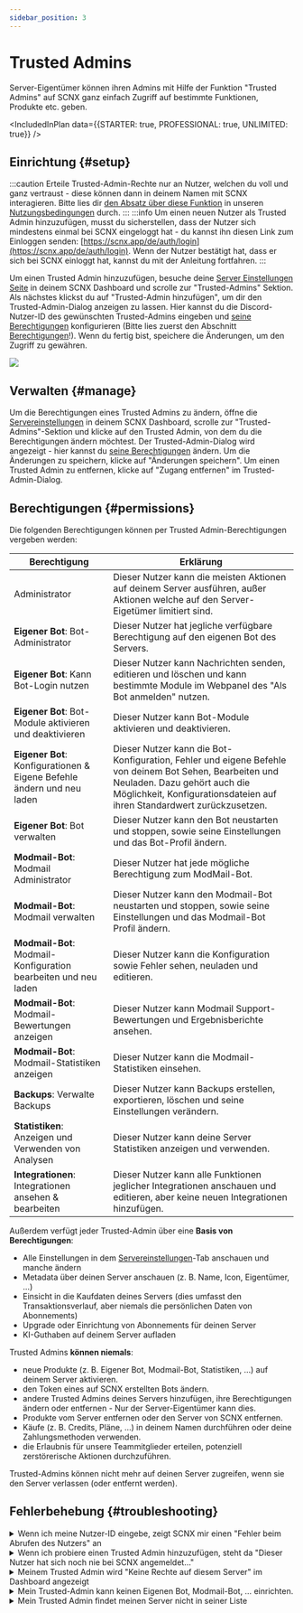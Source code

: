 ```yaml
---
sidebar_position: 3
---
```


# Trusted Admins

Server-Eigentümer können ihren Admins mit Hilfe der Funktion "Trusted Admins" auf SCNX ganz einfach Zugriff auf bestimmte Funktionen, Produkte etc. geben.

<IncludedInPlan data={{STARTER: true, PROFESSIONAL: true, UNLIMITED: true}} />

## Einrichtung {#setup}

:::caution
Erteile Trusted-Admin-Rechte nur an Nutzer, welchen du voll und ganz vertraust - diese können dann in deinem Namen mit SCNX interagieren.
Bitte lies dir [den Absatz über diese Funktion](https://faq.scnx.app/scnx-nutzungsbedingungen/#trusted-admins) in
unseren [Nutzungsbedingungen](https://scootk.it/scnx-tos) durch.
:::
:::info
Um einen neuen Nutzer als Trusted Admin hinzuzufügen, musst du sicherstellen, dass der Nutzer sich mindestens einmal bei SCNX eingeloggt hat - du kannst ihn diesen Link zum Einloggen senden: [https://scnx.app/de/auth/login](https://scnx.app/de/auth/login).
Wenn der Nutzer bestätigt hat, dass er sich bei SCNX einloggt hat, kannst du mit der Anleitung fortfahren.
:::

Um einen Trusted Admin hinzuzufügen, besuche deine [Server Einstellungen Seite](https://scnx.app/de/glink?page=settings) in deinem SCNX Dashboard und scrolle zur "Trusted-Admins" Sektion.
Als nächstes klickst du auf "Trusted-Admin hinzufügen", um dir den
Trusted-Admin-Dialog anzeigen zu lassen. Hier kannst du die Discord-Nutzer-ID des gewünschten Trusted-Admins eingeben und [seine Berechtigungen](#permissions) konfigurieren (Bitte lies zuerst den Abschnitt [Berechtigungen](#permissions)!). Wenn du fertig bist,
speichere die Änderungen, um den Zugriff zu gewähren.

![](@site/docs/assets/scnx/guilds/trusted-admins/add.png)

## Verwalten {#manage}

Um die Berechtigungen eines Trusted Admins zu ändern, öffne die [Servereinstellungen](https://scnx.app/de/glink?page=settings) in deinem SCNX Dashboard,
scrolle zur "Trusted-Admins"-Sektion und klicke auf den Trusted Admin, von dem du die Berechtigungen ändern möchtest. Der Trusted-Admin-Dialog wird angezeigt - hier kannst du [seine Berechtigungen](#permissions) ändern. Um die Änderungen zu speichern, klicke auf "Änderungen speichern".
Um einen Trusted Admin zu entfernen, klicke auf "Zugang entfernen" im Trusted-Admin-Dialog.

## Berechtigungen {#permissions}

Die folgenden Berechtigungen können per Trusted Admin-Berechtigungen vergeben werden:

| Berechtigung                                                           | Erklärung                                                                                                                                                                                                         |
|------------------------------------------------------------------------|-------------------------------------------------------------------------------------------------------------------------------------------------------------------------------------------------------------------|
| Administrator                                                          | Dieser Nutzer kann die meisten Aktionen auf deinem Server ausführen, außer Aktionen welche auf den Server-Eigetümer limitiert sind.                                                                               |
| **Eigener Bot**: Bot-Administrator                                     | Dieser Nutzer hat jegliche verfügbare Berechtigung auf den eigenen Bot des Servers.                                                                                                                               |
| **Eigener Bot**: Kann Bot-Login nutzen                                 | Dieser Nutzer kann Nachrichten senden, editieren und löschen und kann bestimmte Module im Webpanel des "Als Bot anmelden" nutzen.                                                                                 |
| **Eigener Bot**: Bot-Module aktivieren und deaktivieren                | Dieser Nutzer kann Bot-Module aktivieren und deaktivieren.                                                                                                                                                        |
| **Eigener Bot**: Konfigurationen & Eigene Befehle ändern und neu laden | Dieser Nutzer kann die Bot-Konfiguration, Fehler und eigene Befehle von deinem Bot Sehen, Bearbeiten und Neuladen. Dazu gehört auch die Möglichkeit, Konfigurationsdateien auf ihren Standardwert zurückzusetzen. |
| **Eigener Bot**: Bot verwalten                                         | Dieser Nutzer kann den Bot neustarten und stoppen, sowie seine Einstellungen und das Bot-Profil ändern.                                                                                                           |
| **Modmail-Bot**: Modmail Administrator                                 | Dieser Nutzer hat jede mögliche Berechtigung zum ModMail-Bot.                                                                                                                                                     |
| **Modmail-Bot**: Modmail verwalten                                     | Dieser Nutzer kann den Modmail-Bot neustarten und stoppen, sowie seine Einstellungen und das Modmail-Bot Profil ändern.                                                                                           |
| **Modmail-Bot**: Modmail-Konfiguration bearbeiten und neu laden        | Dieser Nutzer kann die Konfiguration sowie Fehler sehen, neuladen und editieren.                                                                                                                                  |
| **Modmail-Bot**: Modmail-Bewertungen anzeigen                          | Dieser Nutzer kann Modmail Support-Bewertungen und Ergebnisberichte ansehen.                                                                                                                                      |
| **Modmail-Bot**: Modmail-Statistiken anzeigen                          | Dieser Nutzer kann die Modmail-Statistiken einsehen.                                                                                                                                                              |
| **Backups**: Verwalte Backups                                          | Dieser Nutzer kann Backups erstellen, exportieren, löschen und seine Einstellungen verändern.                                                                                                                     |
| **Statistiken**: Anzeigen und Verwenden von Analysen                   | Dieser Nutzer kann deine Server Statistiken anzeigen und verwenden.                                                                                                                                               |
| **Integrationen**: Integrationen ansehen & bearbeiten                  | Dieser Nutzer kann alle Funktionen jeglicher Integrationen anschauen und editieren, aber keine neuen Integrationen hinzufügen.                                                                                    |

Außerdem verfügt jeder Trusted-Admin über eine **Basis von Berechtigungen**:

* Alle Einstellungen in dem [Servereinstellungen](https://scnx.app/de/glink?page=settings)-Tab anschauen und manche ändern
* Metadata über deinen Server anschauen (z. B. Name, Icon, Eigentümer, …)
* Einsicht in die Kaufdaten deines Servers (dies umfasst den Transaktionsverlauf, aber niemals die persönlichen Daten von Abonnements)
* Upgrade oder Einrichtung von Abonnements für deinen Server
* KI-Guthaben auf deinem Server aufladen

Trusted Admins **können niemals**:

* neue Produkte (z. B. Eigener Bot, Modmail-Bot, Statistiken, …) auf deinem Server aktivieren.
* den Token eines auf SCNX erstellten Bots ändern.
* andere Trusted Admins deines Servers hinzufügen, ihre Berechtigungen ändern oder entfernen - Nur der Server-Eigentümer kann dies.
* Produkte vom Server entfernen oder den Server von SCNX entfernen.
* Käufe (z. B. Credits, Pläne, …) in deinem Namen durchführen oder deine Zahlungsmethoden verwenden.
* die Erlaubnis für unsere Teammitglieder erteilen, potenziell zerstörerische Aktionen durchzuführen.

Trusted-Admins können nicht mehr auf deinen Server zugreifen, wenn sie den Server verlassen (oder entfernt werden).

## Fehlerbehebung {#troubleshooting}

<details>
<summary>Wenn ich meine Nutzer-ID eingebe, zeigt SCNX mir einen "Fehler beim Abrufen des Nutzers" an</summary>

Die Discord Nutzer-ID des Nutzers, den du probierst hinzuzufügen, ist wahrscheinlich ungültig. Nutzer-IDs bestehen nur aus Nummern und sind nicht das gleiche wie Tags, oder Nutzernamen. Um eine Discord Nutzer-ID zu erhalten, befolge diesen
<a href="https://support.discord.com/hc/en-us/articles/206346498-Where-can-I-find-my-User-Server-Message-ID-"> offiziellen Discord-Support-Artikel, um eine ID zu erhalten</a>.
</details>

<details>
<summary>Wenn ich probiere einen Trusted Admin hinzuzufügen, steht da "Dieser Nutzer hat sich noch nie bei SCNX angemeldet…"</summary>

Das bedeutet das der Nutzer sich noch nie bei SCNX angemeldet hat.
<ul>
    <li>Sende ihm
diesen Link zum Log-In: <a href="https://scnx.app/de/auth/login">https://scnx.app/de/auth/login</a>. Sobald er bestätigt hat, dass er sich
bei SCNX angemeldet hat, versuche es bitte erneut.</li>
<li>Überprüfe bitte beim gewünschten Trusted Admin, das er/sie mit dem richtigen Account eingeloggt ist und lass ihn sich ab und anmelden.</li>
</ul>
Letztendlich kannst du keinen anderen Benutzer dazu zwingen, sich bei SCNX anzumelden. Es gibt keine Möglichkeit, einen Benutzer zu SCNX hinzuzufügen, ohne dass er sich vorher angemeldet hat.
</details>

<details>
<summary>Meinem Trusted Admin wird "Keine Rechte auf diesem Server" im Dashboard angezeigt</summary>

Bitte stelle sicher, das du dem Nutzer bzw. dem Trusted Admin die korrekten <a href="#permissions">Rechte</a> vergeben hast. Du kannst die Berechtigungen deines Trusted Admins einfach bearbeiten indem du in die <a href="#manage">Sektion über die Verwaltung von Trusted-Admins</a> gehst.
</details>

<details>
<summary>Mein Trusted-Admin kann keinen Eigenen Bot, Modmail-Bot, … einrichten.</summary>

Trusted Admins können keine sensiblen Aktionen, wie z. B. die Aktivierung und Deaktivierung von Produkten ausführen. Bitte lies den Abschnitt <a href="#permissions">Berechtigungen</a>, um mehr über diese Einschränkungen zu erfahren. Der Trusted Admin kann die Produkte bearbeiten, nachdem der Server-Besitzer sie freigegeben/eingestellt hat.
</details>


<details>
<summary>Mein Trusted Admin findet meinen Server nicht in seiner Liste</summary>
<ul>
    <li>Vergewissere dich, das der Nutzer im gleichen Account angemeldet ist, den du als Trusted Admin hinzugefügt hast.</li>
   <li>Bitte ihn, die Serverliste mit dem "Daten neuladen"-Knopf zu aktualisieren.</li>
    <li>Stelle sicher, dass der Trusted Admin ein Mitglied deines Servers ist, da nur Server-Mitglieder als Trusted Admin hinzugefügt werden können.</li>
    </ul>
</details>